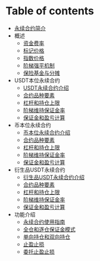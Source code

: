 # Table of contents

* [永续合约简介](README.md)
* 概述
  * [资金费率](Overview/funding_rate.md)
  * [标记价格](Overview/mark_price.md)
  * [指数价格](Overview/index_price.md)
  * [阶梯强平机制](Overview/ladder_balancing_mechanism.md)
  * [保险基金与分摊](Overview/insurance_fund_and_allocation.md)
* USDT本位永续合约
  * [USDT永续合约介绍](usdt_margined_perpetual_contract/usdt_perpetual_contract_introduction.md)
  * [合约品种要素](usdt_margined_perpetual_contract/contract_variety_elements.md)
  * [杠杆和持仓上限](usdt_margined_perpetual_contract/leverage_and_position_limit.md)
  * [阶梯维持保证金率](usdt_margined_perpetual_contract/ladder_maintenance_margin_rate.md)
  * [保证金和盈亏计算](usdt_margined_perpetual_contract/margin_and_profit_loss_calculations.md)
* 币本位永续合约
  * [币本位永续合约介绍](coin_margined_perpetual_contracts/currency_standard_perpetual_contract.md)
  * [合约品种要素](coin_margined_perpetual_contracts/contract_variety_elements.md)
  * [杠杆和持仓上限](coin_margined_perpetual_contracts/leverage_and_position_limit.md)
  * [阶梯维持保证金率](coin_margined_perpetual_contracts/ladder_maintenance_margin_rate.md)
  * [保证金和盈亏计算](coin_margined_perpetual_contracts/margin_and_profit_loss_calculations.md)
* 衍生品USDT永续合约
  * [衍生品USDT永续合约介绍](derivative_margined_perpetual_contract/usdt_perpetual_contract_introduction.md)
  * [合约品种要素](derivative_margined_perpetual_contract/contract_variety_elements.md)
  * [杠杆和持仓上限](derivative_margined_perpetual_contract/leverage_and_position_limit.md)
  * [阶梯维持保证金率](derivative_margined_perpetual_contract/ladder_maintenance_margin_rate.md)
  * [保证金和盈亏计算](derivative_margined_perpetual_contract/margin_and_profit_loss_calculations.md) 
* 功能介绍
  * [永续合约使用指南](Functions/perpetual_contract_user_guide.md)
  * [全仓和逐仓保证金模式](Functions/full_position_and_per_position_margin_models.md)
  * [单向持仓和双向持仓](Functions/one_way_and_two_way_positions.md)
  * [止盈止损](Functions/take_profit_stop_loss_tp_sl.md)
  * [委托止盈止损](Functions/take_profit_stop_loss_order.md)
